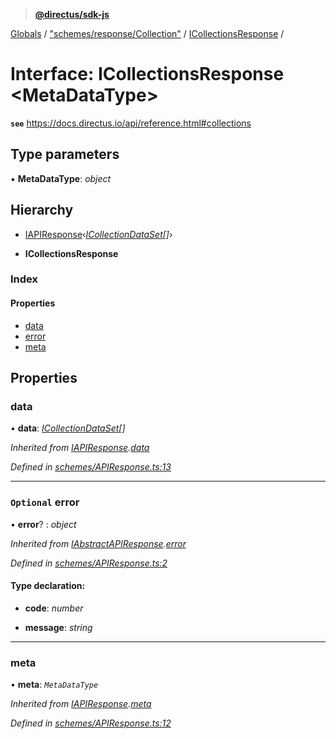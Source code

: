 > **[@directus/sdk-js](../README.md)**

[Globals](../README.md) / ["schemes/response/Collection"](../modules/_schemes_response_collection_.md) / [ICollectionsResponse](_schemes_response_collection_.icollectionsresponse.md) /

# Interface: ICollectionsResponse <**MetaDataType**>

**`see`** https://docs.directus.io/api/reference.html#collections

## Type parameters

▪ **MetaDataType**: *object*

## Hierarchy

  * [IAPIResponse](_schemes_apiresponse_.iapiresponse.md)‹*[ICollectionDataSet](_schemes_response_collection_.icollectiondataset.md)[]*›

  * **ICollectionsResponse**

### Index

#### Properties

* [data](_schemes_response_collection_.icollectionsresponse.md#data)
* [error](_schemes_response_collection_.icollectionsresponse.md#optional-error)
* [meta](_schemes_response_collection_.icollectionsresponse.md#meta)

## Properties

###  data

• **data**: *[ICollectionDataSet](_schemes_response_collection_.icollectiondataset.md)[]*

*Inherited from [IAPIResponse](_schemes_apiresponse_.iapiresponse.md).[data](_schemes_apiresponse_.iapiresponse.md#data)*

*Defined in [schemes/APIResponse.ts:13](https://github.com/direcuts/sdk-js/tree/master/schemes/APIResponse.ts#L13)*

___

### `Optional` error

• **error**? : *object*

*Inherited from [IAbstractAPIResponse](_schemes_apiresponse_.iabstractapiresponse.md).[error](_schemes_apiresponse_.iabstractapiresponse.md#optional-error)*

*Defined in [schemes/APIResponse.ts:2](https://github.com/direcuts/sdk-js/tree/master/schemes/APIResponse.ts#L2)*

#### Type declaration:

* **code**: *number*

* **message**: *string*

___

###  meta

• **meta**: *`MetaDataType`*

*Inherited from [IAPIResponse](_schemes_apiresponse_.iapiresponse.md).[meta](_schemes_apiresponse_.iapiresponse.md#meta)*

*Defined in [schemes/APIResponse.ts:12](https://github.com/direcuts/sdk-js/tree/master/schemes/APIResponse.ts#L12)*